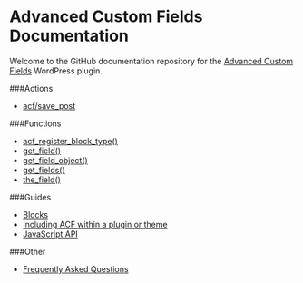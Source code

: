 # Advanced Custom Fields Documentation

Welcome to the GitHub documentation repository for the [Advanced Custom Fields](https://www.advancedcustomfields.com/) WordPress plugin.

###Actions
- [acf/save_post](https://github.com/AdvancedCustomFields/docs/blob/master/actions/acf-save_post.md)

###Functions
- [acf_register_block_type()](https://github.com/AdvancedCustomFields/docs/blob/master/functions/acf_register_block_type.md)
- [get_field()](https://github.com/AdvancedCustomFields/docs/blob/master/functions/get_field.md)
- [get_field_object()](https://github.com/AdvancedCustomFields/docs/blob/master/functions/get_field_object.md)
- [get_fields()](https://github.com/AdvancedCustomFields/docs/blob/master/functions/get_fields.md)
- [the_field()](https://github.com/AdvancedCustomFields/docs/blob/master/functions/the_field.md)

###Guides
- [Blocks](https://github.com/AdvancedCustomFields/docs/blob/master/guides/blocks.md)
- [Including ACF within a plugin or theme](https://github.com/AdvancedCustomFields/docs/blob/master/guides/including-acf-within-a-plugin-or-theme.md)
- [JavaScript API](https://github.com/AdvancedCustomFields/docs/blob/master/guides/javascript-api.md)

###Other
- [Frequently Asked Questions](https://github.com/AdvancedCustomFields/docs/blob/master/guides/frequently-asked-questions.md)